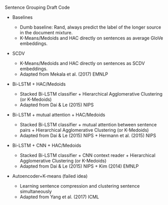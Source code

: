 Sentence Grouping Draft Code

* Baselines
  * Dumb baseline: Rand, always predict the label of the longer source in the document mixture.
  * K-Means/Medoids and HAC directly on sentences as average GloVe embeddings.
  
* SCDV
  * K-Means/Medoids and HAC directly on sentences as SCDV embeddings.
  * Adapted from Mekala et al. (2017) EMNLP

* Bi-LSTM + HAC/Medoids
  * Stacked Bi-LSTM classifier + Hierarchical Agglomerative Clustering (or K-Medoids)
  * Adapted from Dai & Le (2015) NIPS
  
* Bi-LSTM + mutual attention + HAC/Medoids
  * Stacked Bi-LSTM classifier + mutual attention between sentence pairs + Hierarchical Agglomerative Clustering (or K-Medoids)
  * Adapted from Dai & Le (2015) NIPS + Hermann et al. (2015) NIPS

* Bi-LSTM + CNN + HAC/Medoids
  * Stacked Bi-LSTM classifier + CNN context reader + Hierarchical Agglomerative Clustering (or K-Medoids)
  * Adapted from Dai & Le (2015) NIPS + Kim (2014) EMNLP
  
* Autoencoder+K-means (failed idea)
  * Learning sentence compression and clustering sentence simultaneously
  * Adapted from Yang et al. (2017) ICML
